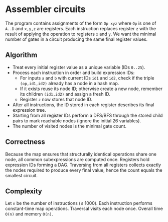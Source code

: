 # Assembler circuits

The program contains assignments of the form `Op xyz` where `Op` is one of `A..D` and `x,y,z` are registers.
Each instruction replaces register `z` with the result of applying the operation to registers `x` and `y`.
We want the minimal number of gates in a circuit producing the same final register values.

## Algorithm

* Treat every initial register value as a unique variable (IDs `0..25`).
* Process each instruction in order and build expression IDs:
  * For inputs `a` and `b` with current IDs `id1` and `id2`, check if the triple `(op,id1,id2)` already has a node in a hash map.
  * If it exists reuse its node ID; otherwise create a new node, remember its children `(id1,id2)` and assign a fresh ID.
  * Register `z` now stores that node ID.
* After all instructions, the ID stored in each register describes its final expression tree.
* Starting from all register IDs perform a DFS/BFS through the stored child pairs to mark reachable nodes (ignore the initial 26 variables).
* The number of visited nodes is the minimal gate count.

## Correctness

Because the map ensures that structurally identical operations share one node, all common subexpressions are computed once. Registers hold expression IDs forming a DAG. Traversing from all registers collects exactly the nodes required to produce every final value, hence the count equals the smallest circuit.

## Complexity

Let `n` be the number of instructions (≤ 1000). Each instruction performs constant-time map operations. Traversal visits each node once. Overall time `O(n)` and memory `O(n)`.
